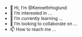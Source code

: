 - 👋 Hi, I’m @KennethHoglund
- 👀 I’m interested in ...
- 🌱 I’m currently learning ...
- 💞️ I’m looking to collaborate on ...
- 📫 How to reach me ...

<!---
KennethHoglund/KennethHoglund is a ✨ special ✨ repository because its `README.md` (this file) appears on your GitHub profile.
You can click the Preview link to take a look at your changes.
--->
